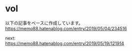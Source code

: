 # vol



以下の記事をベースに作成しています。  
https://memo88.hatenablog.com/entry/2019/05/04/234516

next:  
https://memo88.hatenablog.com/entry/2019/05/19/121914
